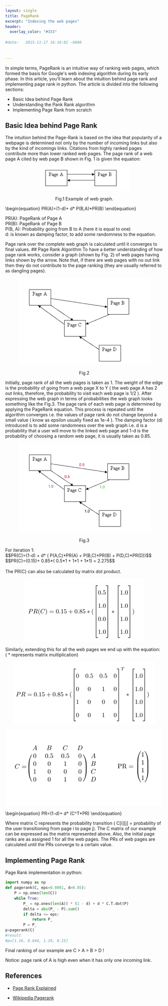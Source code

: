```yaml
---
layout: single
title: PageRank 
excerpt: "Indexing the web pages"
header:
  overlay_color: "#333"
  
#date:   2015-11-17 16:16:01 -0600


---
```



In simple terms, PageRank is an intuitive way of ranking web pages, which formed the basis for Google's web indexing algorithm during its early phase. In this article, you'll learn about the intuition behind page rank and implementing page rank in python. The article is divided into the following sections:

+ Basic Idea behind Page Rank 
+ Understanding the Pank Rank algorithm
+ Implementing Page Rank from scratch 

## Basic Idea behind Page Rank
The intuition behind the Page-Rank is based on the idea that popularity of a webpage is determined not only by the number of incoming links but also by the kind of incomings links. Citations from highly ranked pages contribute more than lower ranked web pages. The page rank of a web page A cited by web page B shown in Fig. 1 is given the equation:
<p align='center'>
<img src="/assets/images/Page_rank/ex.png">
<figcaption align='center'>Fig.1 Example of web graph.</figcaption>
</p>

<script type="text/javascript" async
  src="https://cdnjs.cloudflare.com/ajax/libs/mathjax/2.7.1/MathJax.js?config=TeX-AMS-MML_HTMLorMML">
</script>
\begin{equation}
 PR(A)=(1-d)+ d* P(B,A)*PR(B) 
\end{equation}

<p align="left">
 PR(A): PageRank of Page A <br />
 PR(B): PageRank of Page B <br />
 P(B, A): Probability going from B to A (here it is equal to one)<br />
 d: is known as damping factor, to add some randomness to the equation. 
</p>
Page rank over the complete web graph is calculated until it converges to final values.
## Page Rank Algorithm 
To have a better understanding of how page rank works, consider a graph (shown by Fig. 2) of web pages having links shown by the arrow. Note that, if there are web pages with no out link then they do not contribute to the page ranking (they are usually referred to as dangling pages).
<p align='center'>
<img src="/assets/images/Page_rank/graph.png">
<figcaption align='center'>Fig.2</figcaption>
</p>
Initially, page rank of all the web pages is taken as 1. The weight of the edge is the probability of going from a web page X to Y ( the web page A has 2 out links, therefore, the probability to visit each web page is 1/2 ). After expressing the web graph in terms of probabilities the web graph looks something like the Fig.3. The page rank of each web page is determined by applying the PageRank equation. This process is repeated until the algorithm converges i.e. the values of page rank do not change beyond a small value ( know as epsilon usually fixed as 1e-4 ). The damping factor (d) introduced is to add some randomness over the web graph i.e. d is a probability that a user will move to the linked web page and 1-d is the probability of choosing a random web page, it is usually taken as 0.85.
<p align='center'>
<img src="/assets/images/Page_rank/graph_prob.png">
<figcaption align='center'>Fig.3</figcaption>
</p>
For iteration 1: <br />
<script type="text/javascript" async
  src="https://cdnjs.cloudflare.com/ajax/libs/mathjax/2.7.1/MathJax.js?config=TeX-AMS-MML_HTMLorMML">
</script>
 $$PR(C)=(1-d) + d*
 ( P(A,C)*PR(A) + P(B,C)*PR(B) + P(D,C)*PR(D))$$
 <br />
 $$PR(C)=(0.15)+ 0.85*( 0.5*1 + 1*1 + 1*1) = 2.275$$
<br />
<br />
The PR(C) can also be calculated by matrix dot product. 
<p align='center'>
<img src="/assets/images/Page_rank/pr_c.png">
</p>
Similarly, extending this for all the web pages we end up with the equation:  <br />  ( * represents matrix multiplication)
<p align='center'>
<img src="/assets/images/Page_rank/eq.png">
</p>
<p align='center'>
<img src="/assets/images/Page_rank/mat.png"></p>
\begin{equation}
 PR=(1-d)+ d* (C^T*PR) 
\end{equation}



Where matrix C represents the probability transition ( C[i][j] = probability of the user transitioning from page i to page j).
The C matrix of our example can be expressed as the matrix represented above. Also, the initial page ranks are as assigned 1 for all the web pages. The PRs of web pages are calculated until the PRs converge to a certain value.

## Implementing Page Rank
Page Rank implementation in python:
```python
import numpy as np
def pagerank(C, eps=0.0001, d=0.85):
    P = np.ones(len(C)) 
    while True:
        P_ = np.ones(len(A)) * (1 - d) + d * C.T.dot(P)
        delta = abs(P_ - P).sum()
        if delta <= eps:
            return P_
        P = P_
p=pagerank(C)
#result
#p=[1.16, 0.644, 1.19, 0.15]
```
Final ranking of our example are C > A > B > D !

Notice: page rank of A is high even when it has only one incoming link.

## References
+ [Page Rank Explained](https://www.cs.princeton.edu/~chazelle/courses/BIB/pagerank.htm)

+ [Wikipedia Pagerank](https://en.wikipedia.org/wiki/PageRank#Iterative)
